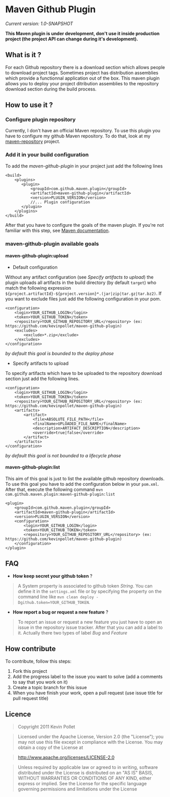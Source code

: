 Maven Github Plugin
===================
*Current version: 1.0-SNAPSHOT*

__This Maven plugin is under development, don't use it inside production project (the project API can change during it's development).__

What is it ?
------------

For each Github repository there is a download section which allows people to download project tags. Sometimes project has distribution assemblies which provide a functionnal application out of the box. This maven plugin allows you to deploy your project ditribution assemblies to the repository download section during the build process.

How to use it ?
---------------

### Configure plugin repository

Currently, I don't have an official Maven repository. To use this plugin you have to configure my github Maven repository. To do that, look at my [maven-repository](https://github.com/kevinpollet/maven-repository) project.
	
### Add it in your build configuration

To add the _maven-github-plugin_ in your project just add the following lines

	<build>
		<plugins>
   	 	   <plugin>
   	 	       <groupId>com.github.maven.plugin</groupId>
   	 	       <artifactId>maven-github-plugin</artifactId>
   	 	       <version>PLUGIN_VERSION</version>
   	 	       //... Plugin configuration
   	 	   </plugin>
		</plugins>
	</build>

After that you have to configure the goals of the maven plugin. If you're not familiar with this step, see [Maven documentation](http://maven.apache.org/guides/introduction/introduction-to-the-lifecycle.html).

### maven-github-plugin available goals

#### maven-github-plugin:upload

- Default configuration

Without any artifact configuration (see _Specify artifacts to upload_) the plugin uploads all artifacts in the build directory (by default `target`) who match the following expression `${project.artifactId}-${project.version}*.(jar|zip|tar.gz|tar.bz2)`. If you want to exclude files just add the following configuration in your pom.

	<configuration>
		<login>YOUR_GITHUB_LOGIN</login>
		<token>YOUR_GITHUB_TOKEN</token>
		<repository>YOUR_GITHUB_REPOSITORY_URL</repository> (ex: https://github.com/kevinpollet/maven-github-plugin)
		<excludes>
			<exclude>*.zip</exclude>
		</excludes>
	</configuration>
	
_by default this goal is bounded to the deploy phase_

- Specify artifacts to upload

To specify artifacts which have to be uploaded to the repository download section just add the following lines.

	<configuration>
		<login>YOUR_GITHUB_LOGIN</login>
		<token>YOUR_GITHUB_TOKEN</token>
		<repository>YOUR_GITHUB_REPOSITORY_URL</repository> (ex: https://github.com/kevinpollet/maven-github-plugin)
		<artifacts>
			<artifact>
				<file>ABSOLUTE_FILE_PATH</file>
				<finalName>UPLOADED_FILE_NAME</finalName>
				<description>ARTIFACT_DESCRIPTION</description>
				<override>true|false</override>
			</artifact>
		</artifacts>
	</configuration>

_by default this goal is not bounded to a lifecycle phase_

#### maven-github-plugin:list

This aim of this goal is just to list the available github repository downloads. To use this goal you have to add the configuration below in your `pom.xml`. After that, execute the following command `mvn com.github.maven.plugin:maven-github-plugin:list`


	<plugin>
		<groupId>com.github.maven.plugin</groupId>
		<artifactId>maven-github-plugin</artifactId>
		<version>PLUGIN_VERSION</version>
		<configuration>
			<login>YOUR_GITHUB_LOGIN</login>
			<token>YOUR_GITHUB_TOKEN</token>
			<repository>YOUR_GITHUB_REPOSITORY_URL</repository> (ex: https://github.com/kevinpollet/maven-github-plugin)
		</configuration>
	</plugin>

FAQ
---
 
* __How keep secret your github token__ ?

>A System property is associated to github token _String_. You can define it in the `settings.xml` file or by specifying the property on the command line like `mvn clean deploy -Dgithub.token=YOUR_GITHUB_TOKEN`.

* __How report a bug or request a new feature__ ?

>To report an issue or request a new feature you just have to open an issue in the repository issue tracker. After that you can add a label to it. Actually there two types of label _Bug_ and _Feature_
		
How contribute
--------------

To contribute, follow this steps:

 1. Fork this project
 2. Add the progress label to the issue you want to solve (add a comments to say that you work on it)
 3. Create a topic branch for this issue
 4. When you have finish your work, open a pull request (use issue title for pull request title)

Licence
-------

>Copyright 2011 Kevin Pollet

>Licensed under the Apache License, Version 2.0 (the "License");
you may not use this file except in compliance with the License.
You may obtain a copy of the License at

>http://www.apache.org/licenses/LICENSE-2.0

>Unless required by applicable law or agreed to in writing, software
distributed under the License is distributed on an "AS IS" BASIS,
WITHOUT WARRANTIES OR CONDITIONS OF ANY KIND, either express or implied.
See the License for the specific language governing permissions and
limitations under the License